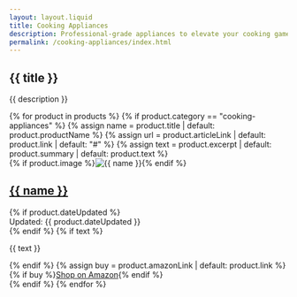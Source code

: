 ```yaml
---
layout: layout.liquid
title: Cooking Appliances
description: Professional-grade appliances to elevate your cooking game and save time in the kitchen.
permalink: /cooking-appliances/index.html
---
```


<section class="category-header">
  <div class="container">
    <h1 class="category-title">{{ title }}</h1>
    <p class="category-subtitle">{{ description }}</p>
  </div>
</section>

<main class="main">
  <div class="container">
    <div class="articles-grid">
      {% for product in products %}
        {% if product.category == "cooking-appliances" %}
          {% assign name = product.title | default: product.productName %}
          {% assign url  = product.articleLink | default: product.link | default: "#" %}
          {% assign text = product.excerpt | default: product.summary | default: product.text %}
          <article class="article">
            {% if product.image %}<img src="{{ product.image }}" alt="{{ name }}" class="article-image">{% endif %}
            <div class="article-content">
              <h2 class="article-title"><a href="{{ url }}">{{ name }}</a></h2>
              {% if product.dateUpdated %}<div class="article-meta">Updated: {{ product.dateUpdated }}</div>{% endif %}
              {% if text %}<p class="article-excerpt">{{ text }}</p>{% endif %}
              {% assign buy = product.amazonLink | default: product.link %}
              {% if buy %}<a href="{{ buy }}" class="amazon-link" target="_blank" rel="nofollow">Shop on Amazon</a>{% endif %}
            </div>
          </article>
        {% endif %}
      {% endfor %}
    </div>
  </div>
</main>
